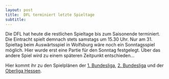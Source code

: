 ```yaml
---
layout: post
title:  DFL terminiert letzte Spieltage
subtitle:  
---
```


Die DFL hat heute die restlichen Spieltage bis zum Saisonende terminiert. Die Eintracht spielt demnach stets samstags um 15.30 Uhr. Nur am 31. Spieltag beim Auswärtsspiel in Wolfsburg wäre noch ein Sonntagsspiel möglich. Hier wurde erst eine Partie für den Sonntag festgelegt. Über das andere Spiel wird zu einem späteren Zeitpunkt entschieden...

Hier kommt ihr zu den Spielplänen der [1\. Bundesliga](http://www.eintracht-stats.de/content/tabellen/spielplan_l1.htm), [2\. Bundesliga](http://www.eintracht-stats.de/content/tabellen/spielplan.htm) und der [Oberliga Hessen](http://www.eintracht-stats.de/content/tabellen/spielplan_rl.htm).
